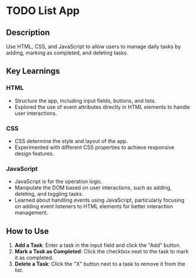 # TODO List App

## Description
Use HTML, CSS, and JavaScript to allow users to manage daily tasks by adding, marking as completed, and deleting tasks.

## Key Learnings
### HTML
- Structure the app, including input fields, buttons, and lists.
- Explored the use of event attributes directly in HTML elements to handle user interactions.

### CSS
- CSS determine the style and layout of the app.
- Experimented with different CSS properties to achieve responsive design features.

### JavaScript
- JavaScript is for the operation logic.
- Manipulate the DOM based on user interactions, such as adding, deleting, and toggling tasks.
- Learned about handling events using JavaScript, particularly focusing on adding event listeners to HTML elements for better interaction management.

## How to Use
1. **Add a Task**: Enter a task in the input field and click the "Add" button.
2. **Mark a Task as Completed**: Click the checkbox next to the task to mark it as completed.
3. **Delete a Task**: Click the "X" button next to a task to remove it from the list.


